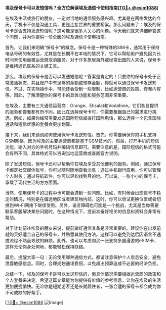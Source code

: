 **埃及保号卡可以发短信吗？全方位解读埃及通信卡使用指南[[TG💪+ @esim1088](https://t.me/s/esim1088)]**

在埃及生活或旅行的朋友，一定对当地的通信服务感兴趣。尤其是在网络发达的今天，手机卡不仅是沟通工具，更是连接世界的重要桥梁。那么问题来了：埃及的保号卡是否支持发送短信呢？这可能是很多人关心的问题。今天我们就来详细解答这个问题，并为你提供一份全面的埃及通信卡使用指南。

首先，让我们来明确“保号卡”的概念。保号卡是一种特殊的SIM卡，通常用于保持电话号码的有效性，尤其是在长期不在本地的情况下。它可以帮助用户避免因为长时间未使用而被运营商取消服务。对于许多旅居海外或经常出国的人来说，保号卡是维持通讯联系的关键工具。

那么，埃及的保号卡是否可以发送短信呢？答案是肯定的！只要你的保号卡处于正常激活状态，并且账户中有足够的余额或预存金额，你就可以通过保号卡发送短信。不过，在实际操作中，可能还会受到一些限制，比如运营商的政策、套餐内容等。因此，了解清楚你的保号卡的具体功能和服务范围非常重要。

在埃及，主要有三大通信运营商：Orange、Etisalat和Vodafone。它们各自提供的服务和套餐都有所不同，因此在选择保号卡时，你需要根据自己的需求进行挑选。例如，如果你经常需要发送国际短信或拨打国际电话，那么选择一个包含国际通话和短信优惠的套餐会更加划算。

接下来，我们来谈谈如何使用保号卡发送短信。首先，你需要确保你的手机支持GSM网络，因为埃及的主要运营商都是基于GSM技术的。然后，打开手机的短信功能，输入对方的手机号码并编辑信息即可。需要注意的是，国际短信的格式可能会有所不同，具体格式可以咨询当地运营商或查阅官方说明。

除了发送短信，保号卡还可以帮助你在埃及享受其他便利的服务。例如，通过保号卡绑定社交媒体账号，你可以随时随地查看消息；通过手机银行应用，你可以管理个人财务；通过导航软件，你可以轻松找到目的地。可以说，一张小小的保号卡，承载了现代生活的方方面面。

当然，使用保号卡的过程中也可能会遇到一些问题。比如，有时候会出现信号不稳定的情况，特别是在偏远地区或者建筑物内部。这时，你可以尝试更换位置或者切换到Wi-Fi网络下继续使用。另外，语言障碍也可能是一个挑战，尤其是当你需要联系客服解决某些问题时。在这种情况下，提前准备好相关的信息和资料会非常有帮助。

对于计划前往埃及的朋友来说，提前做好通信准备是非常重要的。建议你在出发前就购买好适合自己的保号卡，并熟悉其使用方法。这样可以避免到达后因语言不通或流程不熟而导致的麻烦。此外，也可以考虑购买一张支持多国漫游的eSIM卡，这样无论你身处何地，都能轻松保持联络。

最后，提醒大家一句：无论使用哪种通信方式，都请注意保护个人信息安全，避免泄露敏感信息。同时，合理规划通讯费用，以免超出预算造成不必要的经济负担。

总结一下，埃及的保号卡是可以发送短信的，但具体情况需要根据运营商的政策和个人套餐来决定。希望这篇文章能为你提供有价值的参考信息，让你在埃及的生活更加便捷愉快。无论你是短期游客还是长期居住者，一张合适的保号卡都会成为你不可或缺的好帮手。

[[TG💪+ @esim1088](https://t.me/s/esim1088) ![Image](https://i.postimg.cc/4NQfJmqS/Snipaste-2025-05-13-00-14-12.png)]